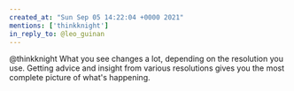 ```yaml
---
created_at: "Sun Sep 05 14:22:04 +0000 2021"
mentions: ['thinkknight']
in_reply_to: @leo_guinan
---
```


@thinkknight What you see changes a lot, depending on the resolution you use. Getting advice and insight from various resolutions gives you the most complete picture of what's happening.